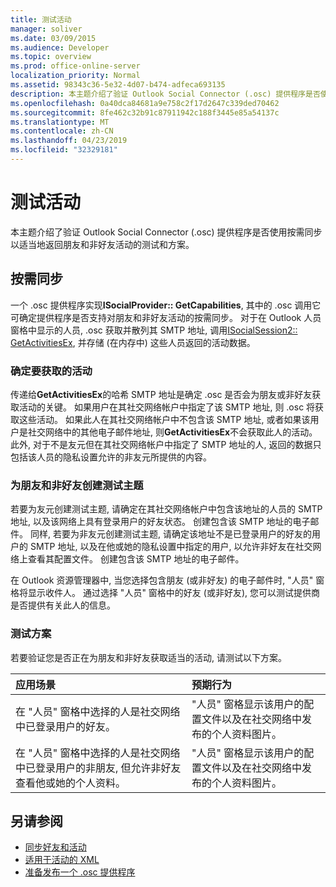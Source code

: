 ```yaml
---
title: 测试活动
manager: soliver
ms.date: 03/09/2015
ms.audience: Developer
ms.topic: overview
ms.prod: office-online-server
localization_priority: Normal
ms.assetid: 98343c36-5e32-4d07-b474-adfeca693135
description: 本主题介绍了验证 Outlook Social Connector (.osc) 提供程序是否使用按需同步以适当地返回朋友和非好友活动的测试和方案。
ms.openlocfilehash: 0a40dca84681a9e758c2f17d2647c339ded70462
ms.sourcegitcommit: 8fe462c32b91c87911942c188f3445e85a54137c
ms.translationtype: MT
ms.contentlocale: zh-CN
ms.lasthandoff: 04/23/2019
ms.locfileid: "32329181"
---
```

# <a name="testing-activities"></a>测试活动

本主题介绍了验证 Outlook Social Connector (.osc) 提供程序是否使用按需同步以适当地返回朋友和非好友活动的测试和方案。

<a name="olosc_TestingActivities_OnDemandSync"> </a>

## <a name="on-demand-synchronization"></a>按需同步

一个 .osc 提供程序实现**ISocialProvider:: GetCapabilities**, 其中的 .osc 调用它可确定提供程序是否支持对朋友和非好友活动的按需同步。 对于在 Outlook 人员窗格中显示的人员, .osc 获取并散列其 SMTP 地址, 调用[ISocialSession2:: GetActivitiesEx](isocialsession2-getactivitiesex.md), 并存储 (在内存中) 这些人员返回的活动数据。 
  
### <a name="determining-activities-to-get"></a>确定要获取的活动

传递给**GetActivitiesEx**的哈希 SMTP 地址是确定 .osc 是否会为朋友或非好友获取活动的关键。 如果用户在其社交网络帐户中指定了该 SMTP 地址, 则 .osc 将获取这些活动。 如果此人在其社交网络帐户中不包含该 SMTP 地址, 或者如果该用户是社交网络中的其他电子邮件地址, 则**GetActivitiesEx**不会获取此人的活动。 此外, 对于不是友元但在其社交网络帐户中指定了 SMTP 地址的人, 返回的数据只包括该人员的隐私设置允许的非友元所提供的内容。 
  
### <a name="creating-test-subjects-for-friends-and-non-friends"></a>为朋友和非好友创建测试主题

若要为友元创建测试主题, 请确定在其社交网络帐户中包含该地址的人员的 SMTP 地址, 以及该网络上具有登录用户的好友状态。 创建包含该 SMTP 地址的电子邮件。 同样, 若要为非友元创建测试主题, 请确定该地址不是已登录用户的好友的用户的 SMTP 地址, 以及在他或她的隐私设置中指定的用户, 以允许非好友在社交网络上查看其配置文件。 创建包含该 SMTP 地址的电子邮件。 
  
在 Outlook 资源管理器中, 当您选择包含朋友 (或非好友) 的电子邮件时, "人员" 窗格将显示收件人。 通过选择 "人员" 窗格中的好友 (或非好友), 您可以测试提供商是否提供有关此人的信息。
  
### <a name="test-scenarios"></a>测试方案

若要验证您是否正在为朋友和非好友获取适当的活动, 请测试以下方案。
  
|**应用场景**|**预期行为**|
|:-----|:-----|
|在 "人员" 窗格中选择的人是社交网络中已登录用户的好友。  <br/> |"人员" 窗格显示该用户的配置文件以及在社交网络中发布的个人资料图片。  <br/> |
|在 "人员" 窗格中选择的人是社交网络中已登录用户的非朋友, 但允许非好友查看他或她的个人资料。  <br/> |"人员" 窗格显示该用户的配置文件以及在社交网络中发布的个人资料图片。  <br/> |
   
## <a name="see-also"></a>另请参阅

- [同步好友和活动](synchronizing-friends-and-activities.md)  
- [适用于活动的 XML](xml-for-activities.md)
- [准备发布一个 .osc 提供程序](getting-ready-to-release-an-osc-provider.md)


